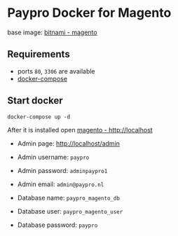 # Paypro Docker for Magento

base image: [bitnami - magento](https://hub.docker.com/r/bitnami/magento/)

## Requirements

- ports `80`, `3306` are available
- [docker-compose](https://docs.docker.com/compose/install/)

## Start docker

    docker-compose up -d

After it is installed open [magento - http://localhost](http://localhost:80)

- Admin page: [http://localhost/admin](http://localhost:80/admin)
- Admin username: `paypro`
- Admin password: `adminpaypro1`
- Admin email: `admin@paypro.nl`

- Database name: `paypro_magento_db`
- Database user: `paypro_magento_user`
- Database password: `paypro`